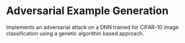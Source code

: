# Adversarial Example Generation

Implements an adversarial attack on a DNN trained for CIFAR-10 image classification using a genetic algorithm based approach.
